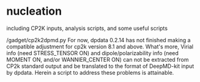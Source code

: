 # nucleation
including CP2K inputs, analysis scripts, and some useful scripts

/gadget/cp2k2dpmd.py
For now, dpdata 0.2.14 has not finished making a compatible adjustment for cp2k version 8.1 and above. What's more, Virial info (need STRESS_TENSOR ON) and dipole/polarizability info (need MOMENT ON, and/or WANNIER_CENTER ON) can not be extracted from CP2k standard output and be translated to the format of DeepMD-kit input by dpdata. Herein a script to address these problems is attainable.
